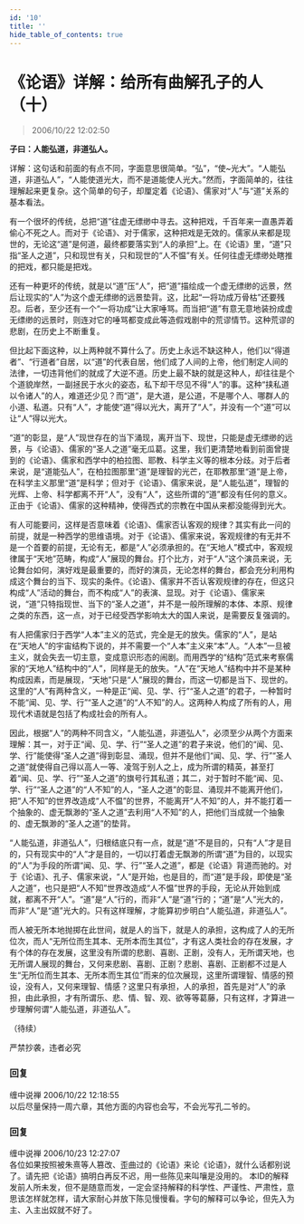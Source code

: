 ```yaml
---
id: '10'
title: ''
hide_table_of_contents: true
---
```


# 《论语》详解：给所有曲解孔子的人（十）

> 2006/10/22 12:02:50

**子曰：人能弘道，非道弘人。**
 
详解：这句话和前面的有点不同，字面意思很简单。“弘”，“使~光大”。“人能弘道，非道弘人”，“人能使道光大，而不是道能使人光大。”然而，字面简单的，往往理解起来更复杂。这个简单的句子，却厘定着《论语》、儒家对“人”与“道”关系的基本看法。
 
有一个很坏的传统，总把“道”往虚无缥缈中寻去。这种把戏，千百年来一直愚弄着偷心不死之人。而对于《论语》、对于儒家，这种把戏是无效的。儒家从来都是现世的，无论这“道”是何道，最终都要落实到“人的承担”上。在《论语》里，“道”只指“圣人之道”，只和现世有关，只和现世的“人不愠”有关。任何往虚无缥缈处瞎推的把戏，都只能是把戏。

还有一种更坏的传统，就是以“道”压“人”，把“道”描绘成一个虚无缥缈的远景，然后让现实的“人”为这个虚无缥缈的远景垫背。这，比起“一将功成万骨枯”还要残忍。后者，至少还有一个“一将功成”让大家唾骂。而当把“道”有意无意地装扮成虚无缥缈的远景时，则连对它的唾骂都变成此等造假戏剧中的荒谬情节。这种荒谬的悲剧，在历史上不断重复。

但比起下面这种，以上两种就不算什么了。历史上永远不缺这种人，他们以“得道者”、“行道者”自居，以“道”的代表自居，他们成了人间的上帝，他们制定人间的法律，一切违背他们的就成了大逆不道。历史上最不缺的就是这种人，却往往是个个道貌岸然，一副拯民于水火的姿态，私下却干尽见不得“人”的事。这种“挟私道以令诸人”的人，难道还少见？而“道”，是大道，是公道，不是哪个人、哪群人的小道、私道。只有“人”，才能使“道”得以光大，离开了“人”，并没有一个“道”可以让“人”得以光大。

“道”的彰显，是“人”现世存在的当下涌现，离开当下、现世，只能是虚无缥缈的远景，与《论语》、儒家的“圣人之道”毫无瓜葛。这里，我们更清楚地看到前面曾提到的《论语》、儒家和西学中的柏拉图、耶教、科学主义等的根本分歧。对于后者来说，是“道能弘人”，在柏拉图那里“道”是理智的光芒，在耶教那里“道”是上帝，在科学主义那里“道”是科学；但对于《论语》、儒家来说，是“人能弘道”，理智的光辉、上帝、科学都离不开“人”，没有“人”，这些所谓的“道”都没有任何的意义。正由于《论语》、儒家的这种精神，使得西式的宗教在中国从来都没能得到光大。

有人可能要问，这样是否意味着《论语》、儒家否认客观的规律？其实有此一问的前提，就是一种西学的思维语境。对于《论语》、儒家来说，客观规律的有无并不是一个首要的前提，无论有无，都是“人”必须承担的。在“天地人”模式中，客观规律属于“天地”范畴，构成“人”展现的舞台。打个比方，对于“人”这个演员来说，无论舞台如何，演好戏是最重要的，而好的演员，无论怎样的舞台，都会充分利用构成这个舞台的当下、现实的条件。《论语》、儒家并不否认客观规律的存在，但这只构成“人”活动的舞台，而不构成“人”的表演、显现。对于《论语》、儒家来说，“道”只特指现世、当下的“圣人之道”，并不是一般所理解的本体、本原、规律之类的东西，这一点，对于已经受西学影响太大的国人来说，是需要反复强调的。

有人把儒家归于西学“人本”主义的范式，完全是无的放失。儒家的“人”，是站在“天地人”的宇宙结构下说的，并不需要一个“人本”主义来“本”人。“人本”一旦被主义，就会失去一切主意，变成意识形态的闹剧。而用西学的“结构”范式来考察儒家的“天地人”结构中的“人”，同样是无的放失。“人”在“天地人”结构中并不是某种构成因素，而是展现，“天地”只是“人”展现的舞台，而这一切都是当下、现世的。这里的“人”有两种含义，一种是正“闻、见、学、行”“圣人之道”的君子，一种暂时不能“闻、见、学、行”“圣人之道”的“人不知”的人。这两种人构成了所有的人，用现代术语就是包括了构成社会的所有人。

因此，根据“人”的两种不同含义，“人能弘道，非道弘人”，必须至少从两个方面来理解：其一，对于正“闻、见、学、行”“圣人之道”的君子来说，他们的“闻、见、学、行”能使得“圣人之道”得到彰显、涌现，但并不是他们“闻、见、学、行”“圣人之道”就使得自己得以高人一等、凌驾于别人之上，成为所谓的精英，甚至打着“闻、见、学、行”“圣人之道”的旗号行其私道；其二，对于暂时不能“闻、见、学、行”“圣人之道”的“人不知”的人，“圣人之道”的彰显、涌现并不能离开他们，把“人不知”的世界改造成“人不愠”的世界，不能离开“人不知”的人，并不能打着一个抽象的、虚无飘渺的“圣人之道”去利用“人不知”的人，把他们当成就一个抽象的、虚无飘渺的“圣人之道”的垫背。

“人能弘道，非道弘人”，归根结底只有一点，就是“道”不是目的，只有“人”才是目的，只有现实中的“人”才是目的，一切以打着虚无飘渺的所谓“道”为目的，以现实的“人”为手段的所谓“闻、见、学、行”“圣人之道”，都是《论语》背道而驰的。对于《论语》、孔子、儒家来说，“人”是开始，也是目的，而“道”是手段，即使是“圣人之道”，也只是把“人不知”世界改造成“人不愠”世界的手段，无论从开始到成就，都离不开“人”。“道”是“人”行的，而非“人”是“道”行的；“道”是“人”光大的，而非“人”是“道”光大的。只有这样理解，才能算初步明白“人能弘道，非道弘人”。

而人被无所本地抛掷在此世间，就是人的当下，就是人的承担，这构成了人的无所位次，而人“无所位而生其本、无所本而生其位”，才有这人类社会的存在发展，才有个体的存在发展，这里没有所谓的悲剧、喜剧、正剧，没有人，无所谓天地，也无所谓人展现的舞台，又何来悲剧、喜剧、正剧？悲剧、喜剧、正剧都不过是人生“无所位而生其本、无所本而生其位”而来的位次展现，这里所谓理智、情感的预设，没有人，又何来理智、情感？这里只有承担，人的承担，首先是对“人”的承担，由此承担，才有所谓乐、悲、情、智、观、欲等等葛藤，只有这样，才算进一步理解何谓“人能弘道，非道弘人”。

（待续）

<div style={{fontSize: 'xx-large', fontWeight: 'bold', textAlign: 'center'}}>
严禁抄袭，违者必究
</div>

### 回复

<div class='blog-comment'>
<span class='blog-comment-chan'>缠中说禅</span> 2006/10/22 12:18:55<br/>
以后尽量保持一周六章，其他方面的内容也会写，不会光写孔二爷的。
</div>

### 回复

<div class='blog-comment'>
<span class='blog-comment-chan'>缠中说禅</span> 2006/10/23 12:27:07<br/>
各位如果按照被朱熹等人篡改、歪曲过的《论语》来论《论语》，就什么话都别说了。请先把《论语》搞明白再反不迟，用一些陈见来叫嚷是没用的。 本ID的解释发前人所未发，但不是随意而发，一定会坚持解释的科学性、严谨性、严肃性，意思该怎样就怎样，请大家耐心并放下陈见慢慢看。字句的解释可以争论，但先入为主、入主出奴就不好了。
</div>